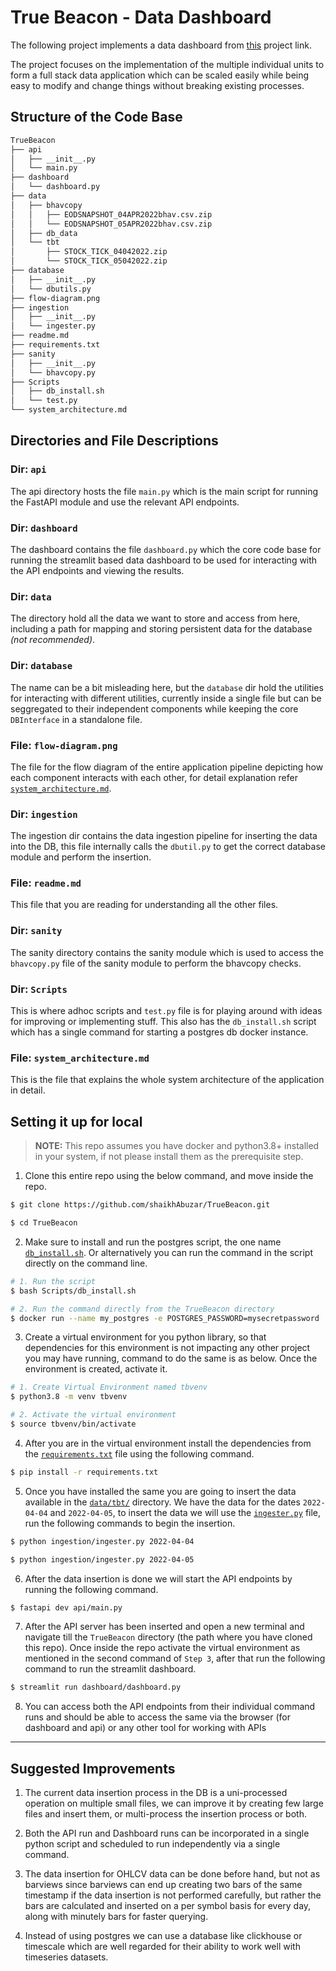 # True Beacon - Data Dashboard

The following project implements a data dashboard from [this](https://truebeacon.notion.site/Full-Stack-Coding-Assignment-2025-188f322ed20180ce86d1c810de260f20) project link.

The project focuses on the implementation of the multiple individual units to form a full stack data application which can be scaled easily while being easy to modify and change things without breaking existing processes.


## Structure of the Code Base
```bash
TrueBeacon
├── api
│   ├── __init__.py
│   └── main.py
├── dashboard
│   └── dashboard.py
├── data
│   ├── bhavcopy
│   │   ├── EODSNAPSHOT_04APR2022bhav.csv.zip
│   │   └── EODSNAPSHOT_05APR2022bhav.csv.zip
│   ├── db_data
│   └── tbt
│       ├── STOCK_TICK_04042022.zip
│       └── STOCK_TICK_05042022.zip
├── database
│   ├── __init__.py
│   └── dbutils.py
├── flow-diagram.png
├── ingestion
│   ├── __init__.py
│   └── ingester.py
├── readme.md
├── requirements.txt
├── sanity
│   ├── __init__.py
│   └── bhavcopy.py
├── Scripts
│   ├── db_install.sh
│   └── test.py
└── system_architecture.md
```
## Directories and File Descriptions
### Dir: `api`
The api directory hosts the file `main.py` which is the main script for running the FastAPI module and use the relevant API endpoints.

### Dir: `dashboard`
The dashboard contains the file `dashboard.py` which the core code base for running the streamlit based data dashboard to be used for interacting with the API endpoints and viewing the results.

### Dir: `data`
The directory hold all the data we want to store and access from here, including a path for mapping and storing persistent data for the database _(not recommended)_.

### Dir: `database`
The name can be a bit misleading here, but the `database` dir hold the utilities for interacting with different utilities, currently inside a single file but can be seggregated to their independent components while keeping the core `DBInterface` in a standalone file.

### File: `flow-diagram.png`
The file for the flow diagram of the entire application pipeline depicting how each component interacts with each other, for detail explanation refer [`system_architecture.md`](system_architecture.md).

### Dir: `ingestion`
The ingestion dir contains the data ingestion pipeline for inserting the data into the DB, this file internally calls the `dbutil.py` to get the correct database module and perform the insertion.

### File: `readme.md`
This file that you are reading for understanding all the other files.

### Dir: `sanity`
The sanity directory contains the sanity module which is used to access the `bhavcopy.py` file of the sanity module to perform the bhavcopy checks.

### Dir: `Scripts`
This is where adhoc scripts and `test.py` file is for playing around with ideas for improving or implementing stuff. This also has the `db_install.sh` script which has a single command for starting a postgres db docker instance.

### File: `system_architecture.md`
This is the file that explains the whole system architecture of the application in detail.

## Setting it up for local

> **NOTE:** This repo assumes you have docker and python3.8+ installed in your system, if not please install them as the prerequisite step.

1. Clone this entire repo using the below command, and move inside the repo.
```bash
$ git clone https://github.com/shaikhAbuzar/TrueBeacon.git

$ cd TrueBeacon
```

2. Make sure to install and run the postgres script, the one name [`db_install.sh`](Scripts/db_install.sh). Or alternatively you can run the command in the script directly on the command line.
```bash
# 1. Run the script 
$ bash Scripts/db_install.sh

# 2. Run the command directly from the TrueBeacon directory
$ docker run --name my_postgres -e POSTGRES_PASSWORD=mysecretpassword  -v $PWD/Data/db_data:/var/lib/postgresql/data -d -p 5432:5432 postgres
```
3. Create a virtual environment for you python library, so that dependencies for this environment is not impacting any other project you may have running, command to do the same is as below. Once the environment is created, activate it.

```bash
# 1. Create Virtual Environment named tbvenv
$ python3.8 -m venv tbvenv

# 2. Activate the virtual environment
$ source tbvenv/bin/activate
```

4. After you are in the virtual environment install the dependencies from the [`requirements.txt`](requirements.txt) file using the following command.
```bash
$ pip install -r requirements.txt
```

5. Once you have installed the same you are going to insert the data available in the [`data/tbt/`](data/tbt/) directory. We have the data for the dates `2022-04-04` and `2022-04-05`, to insert the data we will use the [`ingester.py`](ingestion/ingester.py) file, run the following commands to begin the insertion.
```bash
$ python ingestion/ingester.py 2022-04-04

$ python ingestion/ingester.py 2022-04-05
```

6. After the data insertion is done we will start the API endpoints by running the following command.
```bash
$ fastapi dev api/main.py
```

7. After the API server has been inserted and open a new terminal and navigate till the `TrueBeacon` directory (the path where you have cloned this repo). Once inside the repo activate the virtual environment as mentioned in the second command of `Step 3`, after that run the following command to run the streamlit dashboard.
```bash
$ streamlit run dashboard/dashboard.py
```

8. You can access both the API endpoints from their individual command runs and should be able to access the same via the browser (for dashboard and api) or any other tool for working with APIs

---
## Suggested Improvements
1. The current data insertion process in the DB is a uni-processed operation on multiple small files, we can improve it by creating few large files and insert them, or multi-process the insertion process or both.

2. Both the API run and Dashboard runs can be incorporated in a single python script and scheduled to run independently via a single command.

3. The data insertion for OHLCV data can be done before hand, but not as barviews since barviews can end up creating two bars of the same timestamp if the data insertion is not performed carefully, but rather the bars are calculated and inserted on a per symbol basis for every day, along with minutely bars for faster querying.

4. Instead of using postgres we can use a database like clickhouse or timescale which are well regarded for their ability to work well with timeseries datasets.
